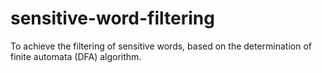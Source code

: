 # sensitive-word-filtering
To achieve the filtering of sensitive words, based on the determination of finite automata (DFA) algorithm.
